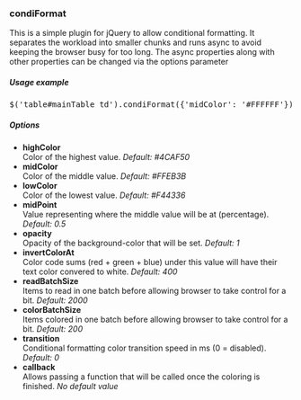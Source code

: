 <h3>condiFormat</h3>

This is a simple plugin for jQuery to allow conditional formatting. 
It separates the workload into smaller chunks and runs async to avoid keeping the browser busy for too long. 
The async properties along with other properties can be changed via the options parameter

<h5>Usage example</h5>
<pre>$('table#mainTable td').condiFormat({'midColor': '#FFFFFF'});</pre>

<h5>Options</h5>
<ul>
<li><b>highColor</b><br>Color of the highest value. <i>Default: #4CAF50</i></li>
<li><b>midColor</b><br>Color of the middle value. <i>Default: #FFEB3B</i></li>
<li><b>lowColor</b><br>Color of the lowest value. <i>Default: #F44336</i></li>
<li><b>midPoint</b><br>Value representing where the middle value will be at (percentage). <i>Default: 0.5</i></li>
<li><b>opacity</b><br>Opacity of the background-color that will be set. <i>Default: 1</i></li>
<li><b>invertColorAt</b><br>Color code sums (red + green + blue) under this value will have their text color convered to white. <i>Default: 400</i></li>
<li><b>readBatchSize</b><br>Items to read in one batch before allowing browser to take control for a bit. <i>Default: 2000</i></li>
<li><b>colorBatchSize</b><br>Items colored in one batch before allowing browser to take control for a bit. <i>Default: 200</i></li>
<li><b>transition</b><br>Conditional formatting color transition speed in ms (0 = disabled). <i>Default: 0</i></li>
<li><b>callback</b><br>Allows passing a function that will be called once the coloring is finished. <i>No default value</i></li>
